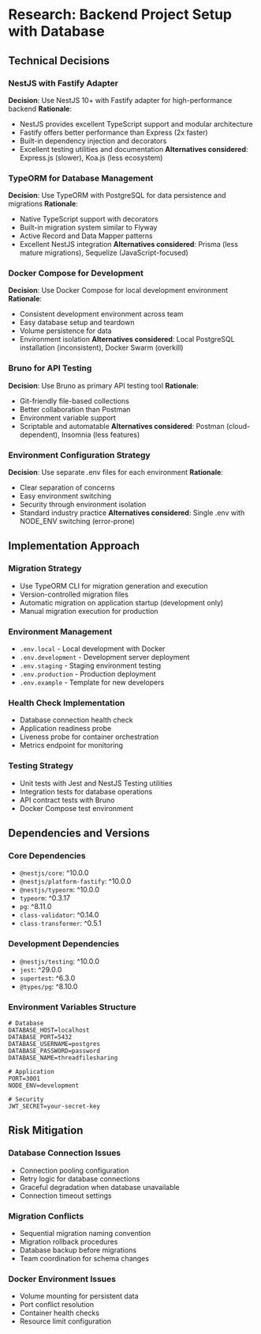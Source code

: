 # Research: Backend Project Setup with Database

## Technical Decisions

### NestJS with Fastify Adapter

**Decision**: Use NestJS 10+ with Fastify adapter for high-performance backend
**Rationale**:

- NestJS provides excellent TypeScript support and modular architecture
- Fastify offers better performance than Express (2x faster)
- Built-in dependency injection and decorators
- Excellent testing utilities and documentation
  **Alternatives considered**: Express.js (slower), Koa.js (less ecosystem)

### TypeORM for Database Management

**Decision**: Use TypeORM with PostgreSQL for data persistence and migrations
**Rationale**:

- Native TypeScript support with decorators
- Built-in migration system similar to Flyway
- Active Record and Data Mapper patterns
- Excellent NestJS integration
  **Alternatives considered**: Prisma (less mature migrations), Sequelize (JavaScript-focused)

### Docker Compose for Development

**Decision**: Use Docker Compose for local development environment
**Rationale**:

- Consistent development environment across team
- Easy database setup and teardown
- Volume persistence for data
- Environment isolation
  **Alternatives considered**: Local PostgreSQL installation (inconsistent), Docker Swarm (overkill)

### Bruno for API Testing

**Decision**: Use Bruno as primary API testing tool
**Rationale**:

- Git-friendly file-based collections
- Better collaboration than Postman
- Environment variable support
- Scriptable and automatable
  **Alternatives considered**: Postman (cloud-dependent), Insomnia (less features)

### Environment Configuration Strategy

**Decision**: Use separate .env files for each environment
**Rationale**:

- Clear separation of concerns
- Easy environment switching
- Security through environment isolation
- Standard industry practice
  **Alternatives considered**: Single .env with NODE_ENV switching (error-prone)

## Implementation Approach

### Migration Strategy

- Use TypeORM CLI for migration generation and execution
- Version-controlled migration files
- Automatic migration on application startup (development only)
- Manual migration execution for production

### Environment Management

- `.env.local` - Local development with Docker
- `.env.development` - Development server deployment
- `.env.staging` - Staging environment testing
- `.env.production` - Production deployment
- `.env.example` - Template for new developers

### Health Check Implementation

- Database connection health check
- Application readiness probe
- Liveness probe for container orchestration
- Metrics endpoint for monitoring

### Testing Strategy

- Unit tests with Jest and NestJS Testing utilities
- Integration tests for database operations
- API contract tests with Bruno
- Docker Compose test environment

## Dependencies and Versions

### Core Dependencies

- `@nestjs/core`: ^10.0.0
- `@nestjs/platform-fastify`: ^10.0.0
- `@nestjs/typeorm`: ^10.0.0
- `typeorm`: ^0.3.17
- `pg`: ^8.11.0
- `class-validator`: ^0.14.0
- `class-transformer`: ^0.5.1

### Development Dependencies

- `@nestjs/testing`: ^10.0.0
- `jest`: ^29.0.0
- `supertest`: ^6.3.0
- `@types/pg`: ^8.10.0

### Environment Variables Structure

```
# Database
DATABASE_HOST=localhost
DATABASE_PORT=5432
DATABASE_USERNAME=postgres
DATABASE_PASSWORD=password
DATABASE_NAME=threadfilesharing

# Application
PORT=3001
NODE_ENV=development

# Security
JWT_SECRET=your-secret-key
```

## Risk Mitigation

### Database Connection Issues

- Connection pooling configuration
- Retry logic for database connections
- Graceful degradation when database unavailable
- Connection timeout settings

### Migration Conflicts

- Sequential migration naming convention
- Migration rollback procedures
- Database backup before migrations
- Team coordination for schema changes

### Docker Environment Issues

- Volume mounting for persistent data
- Port conflict resolution
- Container health checks
- Resource limit configuration

